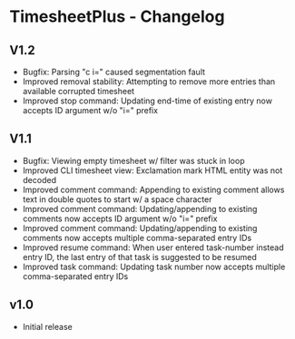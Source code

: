 TimesheetPlus - Changelog
=========================

V1.2
----
* Bugfix: Parsing "c i=<number>" caused segmentation fault
* Improved removal stability: Attempting to remove more entries than available corrupted timesheet
* Improved stop command: Updating end-time of existing entry now accepts ID argument w/o "i=" prefix

V1.1
----
* Bugfix: Viewing empty timesheet w/ filter was stuck in loop
* Improved CLI timesheet view: Exclamation mark HTML entity was not decoded 
* Improved comment command: Appending to existing comment allows text in double quotes to start w/ a space character
* Improved comment command: Updating/appending to existing comments now accepts ID argument w/o "i=" prefix
* Improved comment command: Updating/appending to existing comments now accepts multiple comma-separated entry IDs 
* Improved resume command: When user entered task-number instead entry ID, the last entry of that task is suggested to be resumed
* Improved task command: Updating task number now accepts multiple comma-separated entry IDs 


v1.0
----

* Initial release
